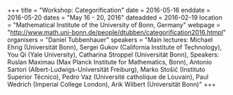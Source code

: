 +++
title = "Workshop: Categorification"
date = 2016-05-16
enddate = 2016-05-20
dates = "May 16 - 20, 2016"
dateadded = 2016-02-19
location = "Mathematical Institute of the University of Bonn, Germany"
webpage = "http://www.math.uni-bonn.de/people/dtubben/categorification2016.htmpl"
organisers = "Daniel Tubbenhauer"
speakers = "Main lectures: Michael Ehrig (Universität Bonn), Sergei Gukov (California Institute of Technology), You Qi (Yale University), Catharina Stroppel (Universität Bonn), Speakers: Ruslan Maximau (Max Planck Institute for Mathematics, Bonn), Antonio Sartori (Albert-Ludwigs-Universität Freiburg), Marko Stoši&#263; (Instituto Superior Técnico), Pedro Vaz (Université catholique de Louvain), Paul Wedrich (Imperial College London), Arik Wilbert (Universität Bonn)"
+++
